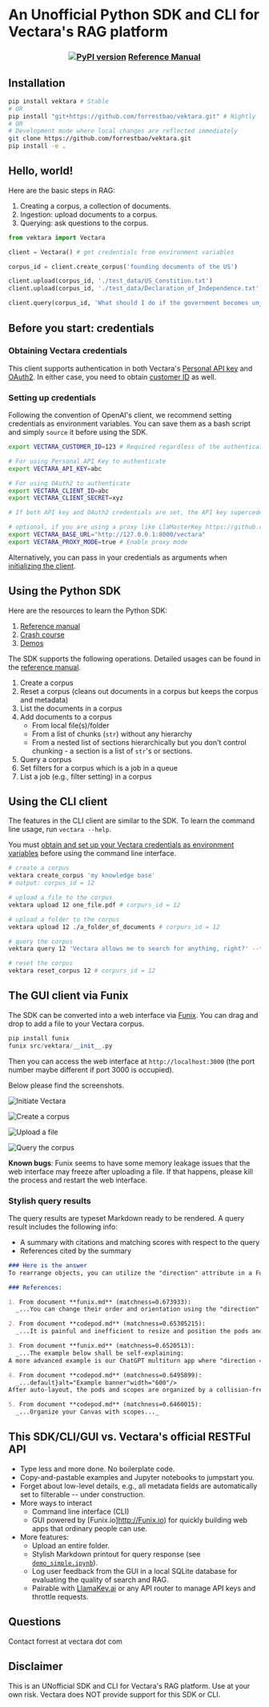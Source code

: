 # An Unofficial Python SDK and CLI for Vectara's RAG platform

<div align="center">
<h3>

[![PyPI version](https://badge.fury.io/py/vektara.svg)](https://badge.fury.io/py/vektara)
[Reference Manual](https://vektara.readthedocs.io/en/latest/)

</h3>
</div>

## Installation

```bash
pip install vektara # Stable
# OR
pip install "git+https://github.com/forrestbao/vektara.git" # Nightly
# OR
# Development mode where local changes are reflected immediately
git clone https://github.com/forrestbao/vektara.git
pip install -e .
```

## Hello, world!

Here are the basic steps in RAG:
1. Creating a corpus, a collection of documents.
2. Ingestion: upload documents to a corpus.
3. Querying: ask questions to the corpus.

```python
from vektara import Vectara

client = Vectara() # get credentials from environment variables

corpus_id = client.create_corpus('founding documents of the US')

client.upload(corpus_id, './test_data/US_Constition.txt')
client.upload(corpus_id, './test_data/Declaration_of_Independence.txt')

client.query(corpus_id, 'What should I do if the government becomes unjust?')
```

## Before you start: credentials

### Obtaining Vectara credentials

This client supports authentication in both Vectara's [Personal API key](https://docs.vectara.com/docs/console-ui/personal-api-key) and [OAuth2](https://docs.vectara.com/docs/console-ui/app-clients). In either case, you need to obtain [customer ID](https://docs.vectara.com/docs/console-ui/vectara-console-overview#view-the-customer-id) as well.

### Setting up credentials

Following the convention of OpenAI's client, we recommend setting credentials as environment variables. You can save them as a bash script and simply `source` it before using the SDK.

```bash
export VECTARA_CUSTOMER_ID=123 # Required regardless of the authentication method

# For using Personal API Key to authenticate
export VECTARA_API_KEY=abc

# For using OAuth2 to authenticate
export VECTARA_CLIENT_ID=abc
export VECTARA_CLIENT_SECRET=xyz

# If both API key and OAuth2 credentials are set, the API key supercedes OAuth2.

# optional, if you are using a proxy like LlaMasterKey https://github.com/TexteaInc/LlaMasterKey/
export VECTARA_BASE_URL="http://127.0.0.1:8000/vectara"
export VECTARA_PROXY_MODE=true # Enable proxy mode
```

Alternatively, you can pass in your credentials as arguments when [initializing the client](https://vectara-python-cli.readthedocs.io/en/latest/#vectara.vectara.__init__).

## Using the Python SDK

Here are the resources to learn the Python SDK:
1. [Reference manual](https://vectara-python-cli.readthedocs.io/en/latest/)
2. [Crash course](https://vectara-python-cli.readthedocs.io/en/latest/crash_course.html)
3. [Demos](./demos)

The SDK supports the following operations. Detailed usages can be found in the [reference manual](https://vectara-python-cli.readthedocs.io/en/latest/).
1. Create a corpus
2. Reset a corpus (cleans out documents in a corpus but keeps the corpus and metadata)
3. List the documents in a corpus
4. Add documents to a corpus
   * From local file(s)/folder
   * From a list of chunks (`str`) without any hierarchy
   * From a nested list of sections hierarchically but you don't control chunking - a section is a list of `str`'s or sections.
5. Query a corpus
6. Set filters for a corpus which is a job in a queue
7. List a job (e.g., filter setting) in a corpus

## Using the CLI client

The features in the CLI client are similar to the SDK.
To learn the command line usage, run `vectara --help`.

You must [obtain and set up your Vectara credentials as environment variables](#before-you-start-credentials) before using the command line interface.

```bash
# create a corpus
vektara create_corpus 'my knowledge base'
# output: corpus_id = 12

# upload a file to the corpus
vektara upload 12 one_file.pdf # corpurs_id = 12

# upload a folder to the corpus
vektara upload 12 ./a_folder_of_documents # corpurs_id = 12

# query the corpus
vektara query 12 'Vectara allows me to search for anything, right?' --top_k=5  # corpurs_id = 12

# reset the corpus
vektara reset_corpus 12 # corpurs_id = 12
```

## The GUI client via Funix

The SDK can be converted into a web interface via [Funix](http://funix.io). You can drag and drop to add a file to your Vectara corpus.

```python
pip install funix
funix src/vektara/__init__.py
```

Then you can access the web interface at `http://localhost:3000` (the port number maybe different if port 3000 is occupied).

Below please find the screenshots.

![Initiate Vectara](./screenshots/initiate.png)

![Create a corpus](./screenshots/create_corpus.png)

![Upload a file](./screenshots/upload.gif)

![Query the corpus](./screenshots/query.png)

**Known bugs**: Funix seems to have some memory leakage issues that the web interface may freeze after uploading a file. If that happens, please kill the process and restart the web interface.

### Stylish query results

The query results are typeset Markdown ready to be rendered. A query result includes the following info:

* A summary with citations and matching scores with respect to the query
* References cited by the summary

```markdown
### Here is the answer
To rearrange objects, you can utilize the "direction" attribute in a Funix decorator [1]. Manually resizing and positioning objects can be a tedious and inefficient process [2]. Another approach is to use a collision-free algorithm for auto-layout, where scopes will be resized to fit the objects inside [4]. An example of arranging objects in a column-reverse direction can be seen in the ChatGPT multiturn app [3]. Additionally, organizing your canvas with scopes can help in rearranging objects effectively [5]. Remember to experiment with these methods to find the best arrangement for your specific needs.

### References:

1. From document **funix.md** (matchness=0.673933):
  _...You can change their order and orientation using the "direction" attribute in a Funix decorator...._

2. From document **codepod.md** (matchness=0.65305215):
  _...It is painful and inefficient to resize and position the pods and scopes manually...._

3. From document **funix.md** (matchness=0.6520513):
  _...The example below shall be self-explaining:
A more advanced example is our ChatGPT multiturn app where "direction = "column-reverse"" so the message you type stays at the bottom...._

4. From document **codepod.md** (matchness=0.6495899):
  _...default}alt="Example banner"width="600"/>
After auto-layout, the pods and scopes are organized by a collision-free algorithm, and the scopes will be resized to fit the pods inside...._

5. From document **codepod.md** (matchness=0.6460015):
  _...Organize your Canvas with scopes..._
```

## This SDK/CLI/GUI vs. Vectara's official RESTFul API
* Type less and more done. No boilerplate code.
* Copy-and-pastable examples and Jupyter notebooks to jumpstart you.
* Forget about low-level details, e.g., all metadata fields are automatically set to filterable -- under construction.
* More ways to interact
  * Command line interface (CLI)
  * GUI powered by [Funix.io]http://Funix.io) for quickly building web apps that ordinary people can use.
* More features:
  * Upload an entire folder.
  * Stylish Markdown printout for query response (see [`demo_simple.ipynb`](./demo_simple.ipynb)).
  * Log user feedback from the GUI in a local SQLite database for evaluating the quality of search and RAG.
  * Pairable with [LlamaKey.ai](http://llamakey.ai) or any API router to manage API keys and throttle requests.

## Questions

Contact forrest at vectara dot com

## Disclaimer

This is an UNofficial SDK and CLI for Vectara's RAG platform.
Use at your own risk.
Vectara does NOT provide support for this SDK or CLI.
